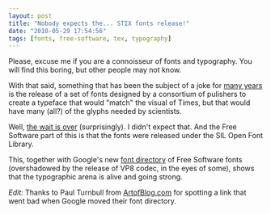 ```yaml
---
layout: post
title: "Nobody expects the... STIX fonts release!"
date: "2010-05-29 17:54:56"
tags: [fonts, free-software, tex, typography]
---
```

Please, excuse me if you are a connoisseur of fonts and typography. You will
find this boring, but other people may not know.

With that said, something that has been the subject of a joke for
[many years][0] is the release of a set of fonts designed by a consortium of
pulishers to create a typeface that would "match" the visual of Times, but
that would have many (all?) of the glyphs needed by scientists.

Well, [the wait is over][1] (surprisingly). I didn't expect that. And the
Free Software part of this is that the fonts were released under the SIL
Open Font Library.

This, together with Google's new [font directory][2] of Free Software fonts
(overshadowed by the release of VP8 codec, in the eyes of some), shows that
the typographic arena is alive and going strong.

*Edit:* Thanks to Paul Turnbull from [ArtofBlog.com][3] for spotting a link
that went bad when Google moved their font directory.

[0]: http://stixfonts.org/proj_timeline.html
[1]: http://www.stixfonts.org/
[2]: https://fonts.google.com/
[3]: http://www.artofblog.com/typography-basics-some-fundamentals-for-body-copy/

